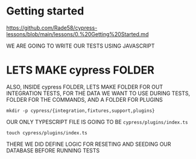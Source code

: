 # Getting started

<https://github.com/Rade58/cypress-lessons/blob/main/lessons/0.%20Getting%20Started.md>


WE ARE GOING TO WRITE OUR TESTS USING JAVASCRIPT

# LETS MAKE cypress FOLDER

ALSO, INSIDE cypress FOLDER, LETS MAKE FOLDER FOR OUT INTEGRATION TESTS, FOR THE DATA WE WANT TO USE DURING TESTS, FOLDER FOR THE COMMANDS, AND A FOLDER FOR PLUGINS

```
mkdir -p cypress/{integration,fixtures,support,plugins}
```

OUR ONLY TYPESCRIPT FILE IS GOING TO BE `cypress/plugins/index.ts`

```
touch cypress/plugins/index.ts
```

THERE WE DID DEFINE LOGIC FOR RESETING AND SEEDING OUR DATABASE BEFORE RUNNING TESTS





